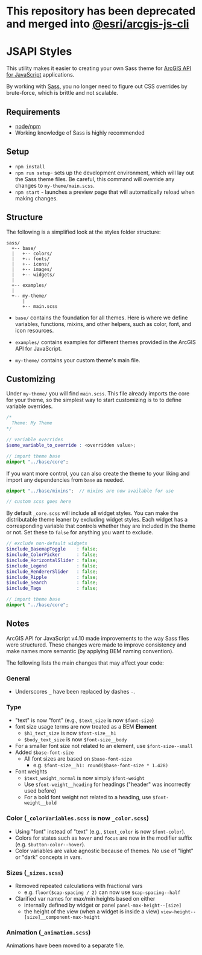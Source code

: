# This repository has been deprecated and merged into [@esri/arcgis-js-cli](https://github.com/Esri/arcgis-js-cli)

# JSAPI Styles

This utility makes it easier to creating your own Sass theme for [ArcGIS API for JavaScript](https://developers.arcgis.com/javascript/) applications.

By working with [Sass](http://sass-lang.com), you no longer need to figure out CSS overrides by brute-force, which is brittle and not scalable.

## Requirements

* [node/npm](https://nodejs.org/)
* Working knowledge of Sass is highly recommended

## Setup

* `npm install`
* `npm run setup`- sets up the development environment, which will lay out the Sass theme files. Be careful, this command will override any changes to `my-theme/main.scss`.
* `npm start` - launches a preview page that will automatically reload when making changes.

## Structure

The following is a simplified look at the styles folder structure:

```
sass/
  +-- base/
  |   +-- colors/
  |   +-- fonts/
  |   +-- icons/
  |   +-- images/
  |   +-- widgets/
  |
  +-- examples/
  |
  +-- my-theme/
      |
      +-- main.scss
```

* `base/` contains the foundation for all themes. Here is where we define variables, functions, mixins, and other helpers, such as color, font, and icon resources.

* `examples/` contains examples for different themes provided in the ArcGIS API for JavaScript.

* `my-theme/` contains your custom theme's main file.


## Customizing

Under `my-theme/` you will find `main.scss`. This file already imports the core for your theme, so the simplest way to start customizing is to to define variable overrides.

```scss
/*
  Theme: My Theme
*/

// variable overrides
$some_variable_to_override : <overridden value>;

// import theme base
@import "../base/core";
```

If you want more control, you can also create the theme to your liking and import any dependencies from `base` as needed.

```scss
@import "../base/mixins";  // mixins are now available for use

// custom scss goes here
```

By default `_core.scss` will include all widget styles. You can make the distributable theme leaner by excluding widget styles. Each widget has a corresponding variable that controls whether they are included in the theme or not. Set these to `false` for anything you want to exclude.

```scss
// exclude non-default widgets
$include_BasemapToggle    : false;
$include_ColorPicker      : false;
$include_HorizontalSlider : false;
$include_Legend           : false;
$include_RendererSlider   : false;
$include_Ripple           : false;
$include_Search           : false;
$include_Tags             : false;

// import theme base
@import "../base/core";
```

## Notes

ArcGIS API for JavaScript v4.10 made improvements to the way Sass files were structured. These changes were made to improve consistency and make names more semantic (by applying BEM naming convention).

The following lists the main changes that may affect your code:

### General

* Underscores `_` have been replaced by dashes `-`.

### Type

* "text" is now "font" (e.g., `$text_size` is now `$font-size`)
* font size usage terms are now treated as a BEM **Element**
  * `$h1_text_size` is now `$font-size__h1`
  * `$body_text_size` is now `$font-size__body`
* For a smaller font size not related to an element, use `$font-size--small`
* Added `$base-font-size`
  * All font sizes are based on `$base-font-size`
    * e.g. `$font-size__h1: round($base-font-size * 1.428)`
* Font weights
  * `$text_weight_normal` is now simply `$font-weight`
  * Use `$font-weight__heading` for headings ("header" was incorrectly used before)
  * For a bold font weight not related to a heading, use `$font-weight__bold`

### Color (`_colorVariables.scss` is now `_color.scss`)

* Using "font" instead of "text" (e.g., `$text_color` is now `$font-color`).
* Colors for states such as `hover` and `focus` are now in the modifier suffix (e.g. `$button-color--hover`).
* Color variables are value agnostic because of themes. No use of "light" or "dark" concepts in vars.

### Sizes (`_sizes.scss`)

* Removed repeated calculations with fractional vars
  * e.g. `floor($cap-spacing / 2)` can now use `$cap-spacing--half`
* Clarified var names for max/min heights based on either
  * internally defined by widget or panel `panel-max-height--[size]`
  * the height of the view (when a widget is inside a view) `view-height--[size]__component-max-height`

### Animation (`_animation.scss`)

Animations have been moved to a separate file.
